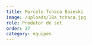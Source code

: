 ```yaml
---
title: Marcelo Tchaca Baieski
image: /uploads/18a_tchaca.jpg
role: Produtor de set
order: 37
category: equipes
---
```


